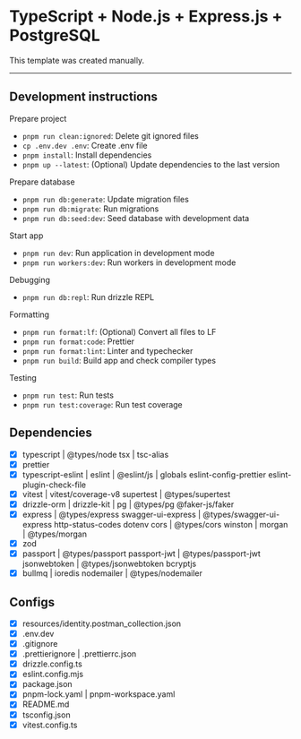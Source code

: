 # TypeScript + Node.js + Express.js + PostgreSQL

This template was created manually.

---

## Development instructions

Prepare project

- `pnpm run clean:ignored`: Delete git ignored files
- `cp .env.dev .env`: Create .env file
- `pnpm install`: Install dependencies
- `pnpm up --latest`: (Optional) Update dependencies to the last version

Prepare database

- `pnpm run db:generate`: Update migration files
- `pnpm run db:migrate`: Run migrations
- `pnpm run db:seed:dev`: Seed database with development data

Start app

- `pnpm run dev`: Run application in development mode
- `pnpm run workers:dev`: Run workers in development mode

Debugging

- `pnpm run db:repl`: Run drizzle REPL

Formatting

- `pnpm run format:lf`: (Optional) Convert all files to LF
- `pnpm run format:code`: Prettier
- `pnpm run format:lint`: Linter and typechecker
- `pnpm run build`: Build app and check compiler types

Testing

- `pnpm run test`: Run tests
- `pnpm run test:coverage`: Run test coverage

## Dependencies

- [x] typescript | @types/node
      tsx | tsc-alias
- [x] prettier
- [x] typescript-eslint | eslint | @eslint/js | globals
      eslint-config-prettier
      eslint-plugin-check-file
- [x] vitest | vitest/coverage-v8
      supertest | @types/supertest
- [x] drizzle-orm | drizzle-kit | pg | @types/pg
      @faker-js/faker
- [x] express | @types/express
      swagger-ui-express | @types/swagger-ui-express
      http-status-codes
      dotenv
      cors | @types/cors
      winston | morgan | @types/morgan
- [x] zod
- [x] passport | @types/passport
      passport-jwt | @types/passport-jwt
      jsonwebtoken | @types/jsonwebtoken
      bcryptjs
- [x] bullmq | ioredis
      nodemailer | @types/nodemailer

## Configs

- [x] resources/identity.postman_collection.json
- [x] .env.dev
- [x] .gitignore
- [x] .prettierignore | .prettierrc.json
- [x] drizzle.config.ts
- [x] eslint.config.mjs
- [x] package.json
- [x] pnpm-lock.yaml | pnpm-workspace.yaml
- [x] README.md
- [x] tsconfig.json
- [x] vitest.config.ts
